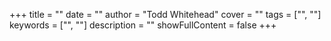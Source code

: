 +++
title = ""
date = ""
author = "Todd Whitehead"
cover = ""
tags = ["", ""]
keywords = ["", ""]
description = ""
showFullContent = false
+++
